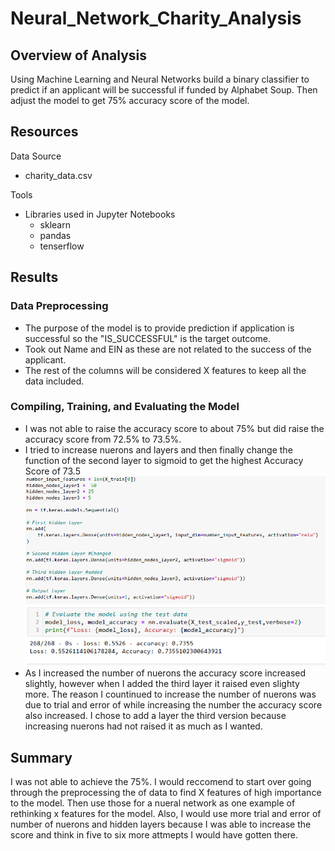 # Neural_Network_Charity_Analysis

## Overview of Analysis
Using Machine Learning and Neural Networks build a binary classifier to predict if an applicant will be successful if funded by Alphabet Soup. Then adjust the model to get 75% accuracy score of the model.

## Resources 
Data Source
  - charity_data.csv  

Tools
  - Libraries used in Jupyter Notebooks
    - sklearn
    - pandas
    - tenserflow

## Results
### Data Preprocessing
- The purpose of the model is to provide prediction if application is successful so the "IS_SUCCESSFUL" is the target outcome. 
- Took out Name and EIN as these are not related to the success of the applicant. 
- The rest of the columns will be considered X features to keep all the data included. 
### Compiling, Training, and Evaluating the Model
- I was not able to raise the accuracy score to about 75% but did raise the accuracy score from 72.5% to 73.5%.
- I tried to increase nuerons and layers and then finally change the function of the second layer to sigmoid to get the highest Accuracy Score of 73.5
![png](https://github.com/LauraHaq/Neural_Network_Charity_Analysis/blob/main/v3hidden_layers.png)
![png](https://github.com/LauraHaq/Neural_Network_Charity_Analysis/blob/main/v3accuracy_score.png)
- As I increased the number of nuerons the accuracy score increased slightly, however when I added the third layer it raised even slighty more. The reason I countinued to increase the number of nuerons was due to trial and error of while increasing the number the accuracy score also increased. I chose to add a layer the third version because increasing nuerons had not raised it as much as I wanted. 
## Summary
I was not able to achieve the 75%. I would reccomend to start over going through the preprocessing the of data to find X features of high importance to the model. Then use those for a nueral network as one example of rethinking x features for the model. Also, I would use more trial and error of number of nuerons and hidden layers because I was able to increase the score and think in five to six more attmepts I would have gotten there. 
